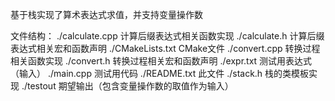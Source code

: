 基于栈实现了算术表达式求值，并支持变量操作数

文件结构：
./calculate.cpp	计算后缀表达式相关函数实现
./calculate.h	计算后缀表达式相关宏和函数声明
./CMakeLists.txt	CMake文件
./convert.cpp	转换过程相关函数实现
./convert.h	转换过程相关宏和函数声明
./expr.txt		测试用表达式（输入）
./main.cpp	测试用代码
./README.txt	此文件
./stack.h		栈的类模板实现
./testout		期望输出（包含变量操作数的取值作为输入）